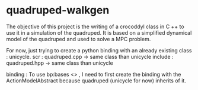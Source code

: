 # quadruped-walkgen

The objective of this project is the writing of a crocoddyl class in C ++ to use it in a simulation of the quadruped. It is based on a simplified dynamical model of the quadruped and used to solve a MPC problem. 

For now, just trying to create a python binding with an already existing class : unicycle. 
scr : quadruped.cpp  -> same class than unicycle
include : quadruped.hpp -> same class than unicycle

binding : To use bp:bases <> , I need to first create the binding with the ActionModelAbstract because quadruped (unicycle for now) inherits of it. 
